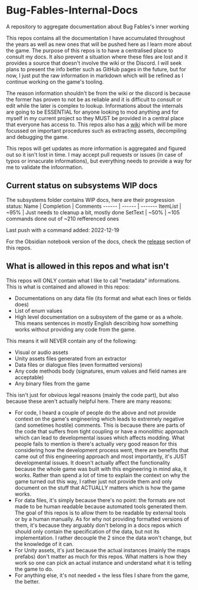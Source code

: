 # Bug-Fables-Internal-Docs
A repository to aggregate documentation about Bug Fables's inner working

This repos contains all the documentation I have accumulated throughout the years as well as new ones that will be pushed here as I learn more about the game. The purpose of this repos is to have a centralised place to consult my docs. It also prevent a situation where these files are lost  and it provides a source that doesn't involve the wiki or the Discord. I will seek plans to present the info better such as GitHub pages in the future, but for now, I just put the raw information in markdown which will be refined as I continue working on the game's tooling. 

The reason information shouldn't be from the wiki or the discord is because the former has proven to not be as reliable and it is difficult to consult or edit while the later is complex to lookup. Informations about the internals are going to be ESSENTIAL for anyone looking to mod anything and for myself in my current project so they MUST be provided in a central place that everyone has access to. This repos also has a [wiki](https://github.com/aldelaro5/Bug-Fables-Internal-Docs/wiki) which will be more focussed on important procedures such as extracting assets, decompiling and debugging the game.

This repos will get updates as more information is aggregated and figured out so it isn't lost in time. I may accept pull requests or issues (in case of typos or innacurate informations), but everything needs to provide a way for me to validate the infoormation.

## Current status on subsystems WIP docs
The subsystems folder contains WIP docs, here are their progression status:
Name | Completion | Comments
------ | ------ | ------- 
ItemList | ~95% | Just needs to cleanup a bit, mostly done
SetText | ~50% | ~105 commands done out of ~210 refferenced ones

Last push with a command added: 2022-12-19

For the Obsidian notebook version of the docs, check the [release](https://github.com/aldelaro5/Bug-Fables-Internal-Docs/releases) section of this repos.

## What is allowed in this repos and what isn't
This repos will ONLY contain what I like to call "metadata" informations. This is what is contained and allowed in this repos:

- Documentations on any data file (its format and what each lines or fields does)
- List of enum values
- High level documentation on a subsystem of the game or as a whole. This means sentences in mostly English describing how something works without providing any code from the game.

This means it will NEVER contain any of the following:

- Visual or audio assets
- Unity assets files generated from an extractor
- Data files or dialogue files (even formatted versions)
- Any code methods body (signatures, enum values and field names are acceptable)
- Any binary files from the game

This isn't just for obvious legal reasons (mainly the code part), but also because these aren't actually helpful here. There are many reasons:

- For code, I heard a couple of people do the above and not provide context on the game's engineering which leads to extremely negative (and sometimes hostile) comments. This is because there are parts of the code that suffers from tight coupling or have a monolithic approach which can lead to developmental issues which affects modding. What people fails to mention is there's actually very good reason for this considering how the development process went, there are benefits that came out of this engineering approach and most importantly, it's JUST developmental issues. It doesn't actually affect the functionality because the whole game was built with this engineering in mind aka, it works. Rather than spend a lot of time to explain the context on why the game turned out this way, I rather just not provide them and only document on the stuff that ACTUALLY matters which is how the game works.
- For data files, it's simply because there's no point: the formats are not made to be human readable because automated tools generated them. The goal of this repos is to allow them to be readable by external tools or by a human manually. As for why not providing formatted versions of them, it's because they arguably don't belong in a docs repos which should only contain the specification of the data, but not its implementation. I rather decouple the 2 since the data won't change, but the knowledge of it can.
- For Unity assets, it's just because the actual instances (mainly the maps prefabs) don't matter as much for this repos. What matters is how they work so one can pick an actual instance and understand what it is telling the game to do.
- For anything else, it's not needed + the less files I share from the game, the better.
